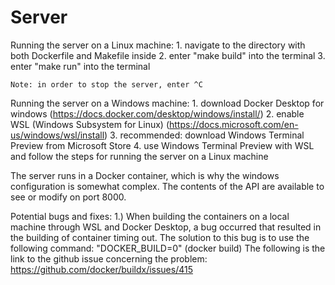 Server
======
Running the server on a Linux machine:
    1. navigate to the directory with both Dockerfile and Makefile inside
    2. enter "make build" into the terminal
    3. enter "make run" into the terminal

    Note: in order to stop the server, enter ^C

Running the server on a Windows machine:
    1. download Docker Desktop for windows (https://docs.docker.com/desktop/windows/install/)
    2. enable WSL (Windows Subsystem for Linux) (https://docs.microsoft.com/en-us/windows/wsl/install)
    3. recommended: download Windows Terminal Preview from Microsoft Store
    4. use Windows Terminal Preview with WSL and follow the steps for running the server on a Linux machine

The server runs in a Docker container, which is why the windows configuration is somewhat complex.
The contents of the API are available to see or modify on port 8000.

Potential bugs and fixes:
1.) When building the containers on a local machine through WSL and Docker Desktop, a bug occurred that resulted in the building of container timing out. The solution to this bug is to use the following command: "DOCKER_BUILD=0" (docker build)
The following is the link to the github issue concerning the problem: https://github.com/docker/buildx/issues/415